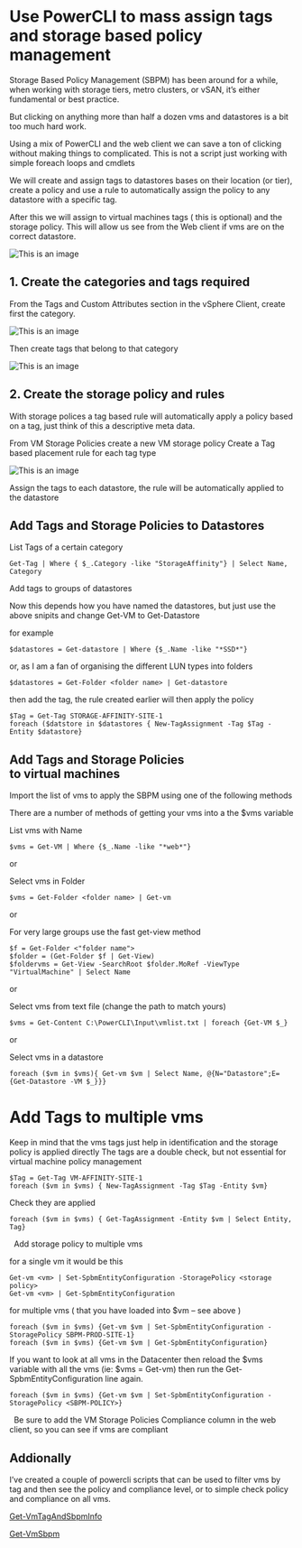 
# Use PowerCLI to mass assign tags and storage based policy management

Storage Based Policy Management (SBPM) has been around for a while, when working with storage tiers, metro clusters, or vSAN, it’s either fundamental or best practice.

But clicking on anything more than half a dozen vms and datastores is a bit too much hard work.

Using a mix of PowerCLI and the web client we can save a ton of clicking without making things to complicated.
This is not a script just working with simple foreach loops and cmdlets

We will create and assign tags to datastores bases on their location (or tier), create a policy and use a rule to automatically assign the policy to any datastore with a specific tag.

After this we will assign to virtual machines tags ( this is optional) and  the storage policy. This will allow us see from the Web client if vms are on the correct datastore.


![This is an image](https://raoconnor.github.io/docs/assets/images/sbpm-1.png)



## 1. Create the categories and tags required

From the Tags and Custom Attributes section in the vSphere Client, create first the category. 

![This is an image](https://raoconnor.github.io/docs/assets/images/sbpm-2a.png)

Then create tags that belong to that category

![This is an image](https://raoconnor.github.io/docs/assets/images/sbpm-2.png)




## 2. Create the storage policy and rules

With storage polices a tag based rule will automatically apply a policy based on a tag, just think of this a descriptive meta data.

From VM Storage Policies create a new VM storage policy
Create a Tag based placement rule for each tag type

![This is an image](https://raoconnor.github.io/docs/assets/images/sbpm-3.png)

Assign the tags to each datastore, the rule will be automatically applied to the datastore



## Add Tags and Storage Policies to Datastores

List Tags of a certain category

```
Get-Tag | Where { $_.Category -like "StorageAffinity"} | Select Name, Category
```

Add tags to groups of datastores

Now this depends how you have named the datastores, but just use the above snipits and change  Get-VM to Get-Datastore

for example

```
$datastores = Get-datastore | Where {$_.Name -like "*SSD*"}
```

or, as I am a fan of organising the different LUN types into folders

```
$datastores = Get-Folder <folder name> | Get-datastore
```

then add the tag, the rule created earlier will then apply the policy

``` 
$Tag = Get-Tag STORAGE-AFFINITY-SITE-1
foreach ($datstore in $datastores { New-TagAssignment -Tag $Tag -Entity $datastore} 
```

## Add Tags and Storage Policies to virtual machines
Import the list of vms to apply the SBPM using one of the following methods

There are a number of methods of getting your vms into a the $vms variable

List vms with Name
```
$vms = Get-VM | Where {$_.Name -like "*web*"}
``` 

or

Select vms in Folder
```
$vms = Get-Folder <folder name> | Get-vm
```

or

For very large groups use the fast get-view method
```
$f = Get-Folder <"folder name">
$folder = (Get-Folder $f | Get-View)
$foldervms = Get-View -SearchRoot $folder.MoRef -ViewType "VirtualMachine" | Select Name
```

or

Select vms from text file (change the path to match yours)
```
$vms = Get-Content C:\PowerCLI\Input\vmlist.txt | foreach {Get-VM $_}
```

or

Select vms in a datastore
```
foreach ($vm in $vms){ Get-vm $vm | Select Name, @{N="Datastore";E={Get-Datastore -VM $_}}}
```

# Add Tags to multiple vms
Keep in mind that the vms tags just help in identification and the storage policy is applied directly
The tags are a double check, but not essential for virtual machine policy management

```
$Tag = Get-Tag VM-AFFINITY-SITE-1
foreach ($vm in $vms) { New-TagAssignment -Tag $Tag -Entity $vm}
```

Check they are applied
```
foreach ($vm in $vms) { Get-TagAssignment -Entity $vm | Select Entity, Tag}
```

 
Add storage policy to multiple vms

for a single vm it would be this

```
Get-vm <vm> | Set-SpbmEntityConfiguration -StoragePolicy <storage policy>
Get-vm <vm> | Get-SpbmEntityConfiguration
```

for multiple vms ( that you have loaded into $vm – see above )

``` 
foreach ($vm in $vms) {Get-vm $vm | Set-SpbmEntityConfiguration -StoragePolicy SBPM-PROD-SITE-1}
foreach ($vm in $vms) {Get-vm $vm | Get-SpbmEntityConfiguration}
```

If you want to look at all vms in the Datacenter then reload the $vms variable with all the vms (ie: $vms  = Get-vm) then run the Get-SpbmEntityConfiguration line again.

```
foreach ($vm in $vms) {Get-vm $vm | Set-SpbmEntityConfiguration -StoragePolicy <SBPM-POLICY>}
```

 
Be sure to add the VM Storage Policies Compliance column in the web client, so you can see if vms are compliant

## Addionally 

I’ve created a couple of powercli scripts that can be used to filter vms by tag and then see the policy and compliance level, or to simple check policy and compliance on all vms.
  
[Get-VmTagAndSbpmInfo](https://github.com/raoconnor/Get-VmTagAndSbpmInfo)
  
[Get-VmSbpm](https://github.com/raoconnor/Get-VmSbpm)



